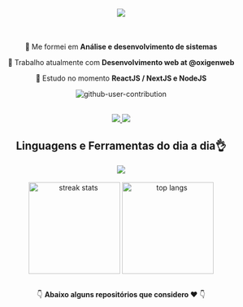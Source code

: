 <h1 align="center">
    <img src="https://readme-typing-svg.herokuapp.com/?font=Fira+Code&weight=600&size=35&center=true&color=7e57c2&vCenter=true&width=500&height=70&duration=4000&lines=Hi+There!+👋;+Aqui+é+Ana;" />
</h1>

<br/>

<div align="center">

🐣 Me formei em **Análise e desenvolvimento de sistemas**

🔭 Trabalho atualmente com **Desenvolvimento web at @oxigenweb**

🌱 Estudo no momento **ReactJS / NextJS e NodeJS**

<!-- ⚡ Fato **csharp>>>>>>java** -->

 </div>
 <div align="center">

![github-user-contribution](https://github.com/anamaximiano93/econtas-controle-financeiro-app/assets/35499412/f4cb523e-8015-4b9a-a121-01be074f92f8)

</div>
 <br>

 <div align="center"> 
  <a href="mailto:ana.luhmaximiano@gmail.com">
    <img src="https://img.shields.io/badge/Gmail-333333?style=for-the-badge&logo=gmail&logoColor=red" />
  </a>
  <a href="https://www.linkedin.com/in/ana-maximiano" target="_blank">
    <img src="https://img.shields.io/badge/LinkedIn-0077B5?style=for-the-badge&logo=linkedin&logoColor=white" target="_blank" />
  </a>
  
 <!--  <a href="https://salesp07.github.io" target="_blank">
     <img src="https://img.shields.io/badge/Portfolio-FF5722?style=for-the-badge&logo=google-chrome&logoColor=white" target="_blank" /> 
  </a> -->
</div>
 
<h2 align="center">Linguagens e Ferramentas do dia a dia👌</h2>
<div align="center">
    <img src="https://skillicons.dev/icons?i=php,javascript,html,css,sass,bootstrap,vscode,figma,git,mysql,cs,wordpress,jquery" />
</div>

<br/>

<div align="center">
  <img align="top" height="180rem" src=https://streak-stats.demolab.com?user=anamaximiano93&theme=nightowl&border_radius=10&hide_border=true&locale=pt_BR" alt="streak stats"/>
  <img align="top" height="180rem" src="https://github-readme-stats-salesp07.vercel.app/api/top-langs/?username=anamaximiano93&hide=HTML&langs_count=10&layout=compact&theme=nightowl&border_radius=10&size_weight=0.5&count_weight=0.5&exclude_repo=github-readme-stats&hide_border=true" alt="top langs" />
</div>
<br>
<div align="center">

👇 **Abaixo alguns repositórios que considero ❤** 👇

</div>

